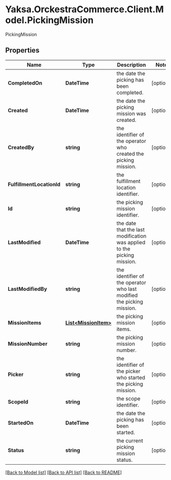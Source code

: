 # Yaksa.OrckestraCommerce.Client.Model.PickingMission
PickingMission

## Properties

Name | Type | Description | Notes
------------ | ------------- | ------------- | -------------
**CompletedOn** | **DateTime** | the date the picking has been completed. | [optional] 
**Created** | **DateTime** | the date the picking mission was created. | [optional] 
**CreatedBy** | **string** | the identifier of the operator who created the picking mission. | [optional] 
**FulfillmentLocationId** | **string** | the fulfillment location identifier. | [optional] 
**Id** | **string** | the picking mission identifier. | [optional] 
**LastModified** | **DateTime** | the date that the last modification was applied to the picking mission. | [optional] 
**LastModifiedBy** | **string** | the identifier of the operator who last modified the picking mission. | [optional] 
**MissionItems** | [**List&lt;MissionItem&gt;**](MissionItem.md) | the picking mission items. | [optional] 
**MissionNumber** | **string** | the picking mission number. | [optional] 
**Picker** | **string** | the identifier of the picker who started the picking mission. | [optional] 
**ScopeId** | **string** | the scope identifier. | [optional] 
**StartedOn** | **DateTime** | the date the picking has been started. | [optional] 
**Status** | **string** | the current picking mission status. | [optional] 

[[Back to Model list]](../README.md#documentation-for-models) [[Back to API list]](../README.md#documentation-for-api-endpoints) [[Back to README]](../README.md)

